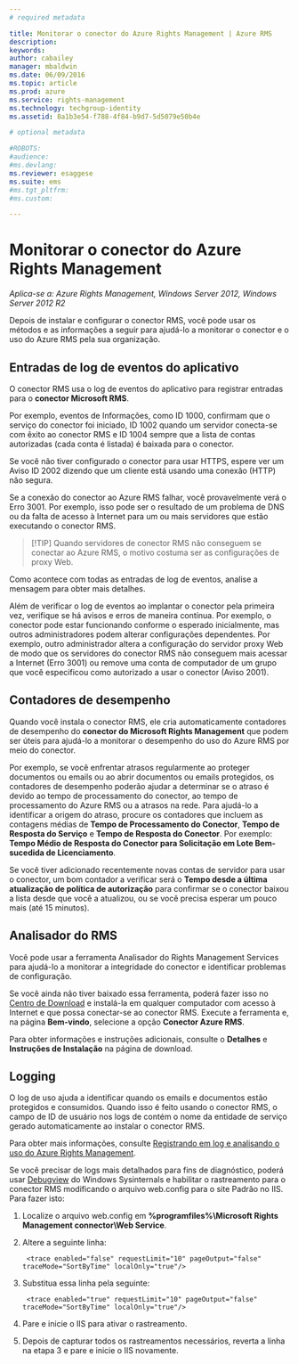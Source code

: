 ```yaml
---
# required metadata

title: Monitorar o conector do Azure Rights Management | Azure RMS
description:
keywords:
author: cabailey
manager: mbaldwin
ms.date: 06/09/2016
ms.topic: article
ms.prod: azure
ms.service: rights-management
ms.technology: techgroup-identity
ms.assetid: 8a1b3e54-f788-4f84-b9d7-5d5079e50b4e

# optional metadata

#ROBOTS:
#audience:
#ms.devlang:
ms.reviewer: esaggese
ms.suite: ems
#ms.tgt_pltfrm:
#ms.custom:

---
```


# Monitorar o conector do Azure Rights Management

*Aplica-se a: Azure Rights Management, Windows Server 2012, Windows Server 2012 R2*

Depois de instalar e configurar o conector RMS, você pode usar os métodos e as informações a seguir para ajudá-lo a monitorar o conector e o uso do Azure RMS pela sua organização.

## Entradas de log de eventos do aplicativo

O conector RMS usa o log de eventos do aplicativo para registrar entradas para o **conector Microsoft RMS**. 

Por exemplo, eventos de Informações, como ID 1000, confirmam que o serviço do conector foi iniciado, ID 1002 quando um servidor conecta-se com êxito ao conector RMS e ID 1004 sempre que a lista de contas autorizadas (cada conta é listada) é baixada para o conector. 

Se você não tiver configurado o conector para usar HTTPS, espere ver um Aviso ID 2002 dizendo que um cliente está usando uma conexão (HTTP) não segura.

Se a conexão do conector ao Azure RMS falhar, você provavelmente verá o Erro 3001. Por exemplo, isso pode ser o resultado de um problema de DNS ou da falta de acesso à Internet para um ou mais servidores que estão executando o conector RMS. 

> [!TIP] Quando servidores de conector RMS não conseguem se conectar ao Azure RMS, o motivo costuma ser as configurações de proxy Web.

Como acontece com todas as entradas de log de eventos, analise a mensagem para obter mais detalhes.

Além de verificar o log de eventos ao implantar o conector pela primeira vez, verifique se há avisos e erros de maneira contínua. Por exemplo, o conector pode estar funcionando conforme o esperado inicialmente, mas outros administradores podem alterar configurações dependentes. Por exemplo, outro administrador altera a configuração do servidor proxy Web de modo que os servidores do conector RMS não conseguem mais acessar a Internet (Erro 3001) ou remove uma conta de computador de um grupo que você especificou como autorizado a usar o conector (Aviso 2001).

## Contadores de desempenho

Quando você instala o conector RMS, ele cria automaticamente contadores de desempenho do **conector do Microsoft Rights Management** que podem ser úteis para ajudá-lo a monitorar o desempenho do uso do Azure RMS por meio do conector. 

Por exemplo, se você enfrentar atrasos regularmente ao proteger documentos ou emails ou ao abrir documentos ou emails protegidos, os contadores de desempenho poderão ajudar a determinar se o atraso é devido ao tempo de processamento do conector, ao tempo de processamento do Azure RMS ou a atrasos na rede. Para ajudá-lo a identificar a origem do atraso, procure os contadores que incluem as contagens médias de **Tempo de Processamento do Conector**, **Tempo de Resposta do Serviço** e **Tempo de Resposta do Conector**. Por exemplo: **Tempo Médio de Resposta do Conector para Solicitação em Lote Bem-sucedida de Licenciamento**.

Se você tiver adicionado recentemente novas contas de servidor para usar o conector, um bom contador a verificar será o **Tempo desde a última atualização de política de autorização** para confirmar se o conector baixou a lista desde que você a atualizou, ou se você precisa esperar um pouco mais (até 15 minutos).

## Analisador do RMS

Você pode usar a ferramenta Analisador do Rights Management Services para ajudá-lo a monitorar a integridade do conector e identificar problemas de configuração.

Se você ainda não tiver baixado essa ferramenta, poderá fazer isso no [Centro de Download](https://www.microsoft.com/en-us/download/details.aspx?id=46437) e instalá-la em qualquer computador com acesso à Internet e que possa conectar-se ao conector RMS. Execute a ferramenta e, na página **Bem-vindo**, selecione a opção **Conector Azure RMS**.

Para obter informações e instruções adicionais, consulte o **Detalhes** e **Instruções de Instalação** na página de download.

## Logging

O log de uso ajuda a identificar quando os emails e documentos estão protegidos e consumidos. Quando isso é feito usando o conector RMS, o campo de ID de usuário nos logs de contém o nome da entidade de serviço gerado automaticamente ao instalar o conector RMS.

Para obter mais informações, consulte [Registrando em log e analisando o uso do Azure Rights Management](log-analyze-usage.md).

Se você precisar de logs mais detalhados para fins de diagnóstico, poderá usar [Debugview](http://go.microsoft.com/fwlink/?LinkID=309277) do Windows Sysinternals e habilitar o rastreamento para o conector RMS modificando o arquivo web.config para o site Padrão no IIS. Para fazer isto:

1. Localize o arquivo web.config em **%programfiles%\Microsoft Rights Management connector\Web Service**.

2. Altere a seguinte linha:

        <trace enabled="false" requestLimit="10" pageOutput="false" traceMode="SortByTime" localOnly="true"/>

3. Substitua essa linha pela seguinte:

        <trace enabled="true" requestLimit="10" pageOutput="false" traceMode="SortByTime" localOnly="true"/>

4.  Pare e inicie o IIS para ativar o rastreamento. 

5.  Depois de capturar todos os rastreamentos necessários, reverta a linha na etapa 3 e pare e inicie o IIS novamente.



<!--HONumber=Jun16_HO2-->


